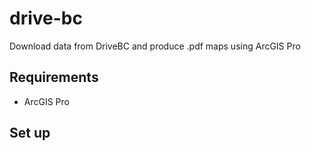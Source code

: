 # drive-bc
Download data from DriveBC and produce .pdf maps using ArcGIS Pro

## Requirements
- ArcGIS Pro

## Set up
